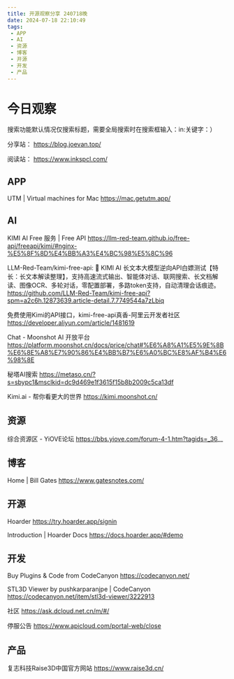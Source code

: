 ```yaml
---
title: 开源观察分享 240718晚
date: 2024-07-18 22:10:49
tags:
 - APP
 - AI
 - 资源
 - 博客
 - 开源
 - 开发
 - 产品
---
```

# 今日观察

搜索功能默认情况仅搜索标题，需要全局搜索时在搜索框输入：in:关键字：）  

分享站： https://blog.joevan.top/  

阅读站： https://www.inkspcl.com/  

## APP

UTM | Virtual machines for Mac  https://mac.getutm.app/    

## AI

KIMI AI Free 服务 | Free API  https://llm-red-team.github.io/free-api/freeapi/kimi/#nginx-%E5%8F%8D%E4%BB%A3%E4%BC%98%E5%8C%96    

LLM-Red-Team/kimi-free-api: 🚀 KIMI AI 长文本大模型逆向API白嫖测试【特长：长文本解读整理】，支持高速流式输出、智能体对话、联网搜索、长文档解读、图像OCR、多轮对话，零配置部署，多路token支持，自动清理会话痕迹。  https://github.com/LLM-Red-Team/kimi-free-api?spm=a2c6h.12873639.article-detail.7.7749544a7zLbiq    

免费使用Kimi的API接口，kimi-free-api真香-阿里云开发者社区  https://developer.aliyun.com/article/1481619

Chat - Moonshot AI 开放平台  https://platform.moonshot.cn/docs/price/chat#%E6%A8%A1%E5%9E%8B%E6%8E%A8%E7%90%86%E4%BB%B7%E6%A0%BC%E8%AF%B4%E6%98%8E    

秘塔AI搜索  https://metaso.cn/?s=sbypc1&msclkid=dc9d469e1f3615f15b8b2009c5ca13df    

Kimi.ai - 帮你看更大的世界  https://kimi.moonshot.cn/    

## 资源

综合资源区 - YiOVE论坛  https://bbs.yiove.com/forum-4-1.htm?tagids=_36__    

## 博客

Home | Bill Gates  https://www.gatesnotes.com/    

## 开源

Hoarder  https://try.hoarder.app/signin  

Introduction | Hoarder Docs  https://docs.hoarder.app/#demo  

## 开发

Buy Plugins & Code from CodeCanyon  https://codecanyon.net/  

STL3D Viewer by pushkarparanjpe | CodeCanyon  https://codecanyon.net/item/stl3d-viewer/3222913  

社区  https://ask.dcloud.net.cn/m/#/  

停服公告  https://www.apicloud.com/portal-web/close 

## 产品

复志科技Raise3D中国官方网站  https://www.raise3d.cn/ 
